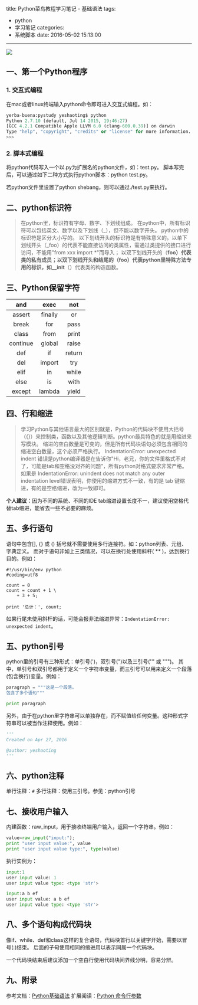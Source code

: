 title: Python菜鸟教程学习笔记 - 基础语法
tags:
  - python
  - 学习笔记
categories:
  - 系统脚本
date: 2016-05-02 15:13:00
---

<img src="/asserts/images/logo/python.png" class="img-logo img-center" />


## 一、第一个Python程序

### 1. 交互式编程
在mac或者linux终端输入python命令即可进入交互式编程。如：
``` python
yerba-buena:pystudy yeshaoting$ python
Python 2.7.10 (default, Jul 14 2015, 19:46:27)
[GCC 4.2.1 Compatible Apple LLVM 6.0 (clang-600.0.39)] on darwin
Type "help", "copyright", "credits" or "license" for more information.
>>>
```

### 2. 脚本式编程
将python代码写入一个以.py为扩展名的python文件，如：test.py。
脚本写完后，可以通过如下二种方式执行python脚本：python test.py。

若python文件里设置了python shebang，则可以通过./test.py来执行。


## 二、python标识符
> 在python里，标识符有字母、数字、下划线组成。
在python中，所有标识符可以包括英文、数字以及下划线（_），但不能以数字开头。
python中的标识符是区分大小写的。
以下划线开头的标识符是有特殊意义的。以单下划线开头（_foo）的代表不能直接访问的类属性，需通过类提供的接口进行访问，不能用"from xxx import *"而导入；
以双下划线开头的（__foo）代表类的私有成员；以双下划线开头和结尾的（__foo__）代表python里特殊方法专用的标识，如__init__（）代表类的构造函数。

## 三、Python保留字符
| and | exec | not |
|:---:|:---:|:---:|
| assert | finally | or |
| break | for | pass |
| class | from | print |
| continue | global | raise |
| def | if | return |
| del | import | try |
| elif | in | while |
| else | is | with |
| except | lambda | yield |


<!-- more -->

## 四、行和缩进
> 学习Python与其他语言最大的区别就是，Python的代码块不使用大括号（{}）来控制类，函数以及其他逻辑判断。python最具特色的就是用缩进来写模块。
缩进的空白数量是可变的，但是所有代码块语句必须包含相同的缩进空白数量，这个必须严格执行。
IndentationError: unexpected indent 错误是python编译器是在告诉你"Hi，老兄，你的文件里格式不对了，可能是tab和空格没对齐的问题"，所有python对格式要求非常严格。
如果是 IndentationError: unindent does not match any outer indentation level错误表明，你使用的缩进方式不一致，有的是 tab 键缩进，有的是空格缩进，改为一致即可。

**个人建议**：因为不同的系统、不同的IDE tab缩进设置长度不一，建议使用空格代替tab缩进，能省去一些不必要的麻烦。


## 五、多行语句
语句中包含[], {} 或 () 括号就不需要使用多行连接符。如：python列表、元组、字典定义。
而对于语句非如上三类情况，可以在换行处使用斜杆( **\** )，达到换行目的。例如：
```
#!/usr/bin/env python
#coding=utf8

count = 0
count = count + 1 \
    + 3 + 5;

print '总计：', count;
```

如果行尾未使用斜杆的话，可能会报非法缩进异常：`IndentationError: unexpected indent`。


## 五、python引号
python里的引号有三种形式：单引号(')，双引号(")以及三引号(''' 或 """)。
其中，单引号和双引号都用于定义一个字符串变量，而三引号可以用来定义一个段落(包含换行)变量。例如：
``` python
paragraph = """这是一个段落。
包含了多个语句"""

print paragraph
```

另外，由于在python里字符串可以单独存在，而不赋值给任何变量。这种形式字符串可以被当作注释使用。例如：
``` python
'''
Created on Apr 27, 2016

@author: yeshaoting
'''
```

## 六、python注释
单行注释：`#`
多行注释：使用三引号。参见：python引号


## 七、接收用户输入
内建函数：raw_input，用于接收终端用户输入，返回一个字符串。例如：
``` python
value=raw_input("input:");
print "user input value:", value
print "user input value type:", type(value)
```

执行实例为：
``` python
input:1
user input value: 1
user input value type: <type 'str'>

input:a b ef
user input value: a b ef
user input value type: <type 'str'>
```


## 八、多个语句构成代码块
像if、while、def和class这样的复合语句，代码块首行以关键字开始，需要以冒号(:)结束。
后面的子句使用相同的缩进用以表示同属一个代码块。

一个代码块结束后建议添加一个空白行使用代码块间界线分明，容易分辨。


## 九、附录
参考文档：[Python基础语法](http://www.runoob.com/python/python-basic-syntax.html)
扩展阅读：[Python 命令行参数](http://www.runoob.com/python/python-command-line-arguments.html)